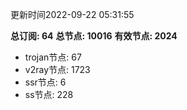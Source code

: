 更新时间2022-09-22 05:31:55

**总订阅: 64**
**总节点: 10016**
**有效节点: 2024**
- trojan节点: 67
- v2ray节点: 1723
- ssr节点: 6
- ss节点: 228
